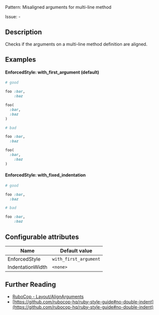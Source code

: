 Pattern: Misaligned arguments for multi-line method

Issue: -

## Description

Checks if the arguments on a multi-line method definition are aligned.

## Examples

#### EnforcedStyle: with_first_argument (default)

```ruby
# good

foo :bar,
    :baz

foo(
  :bar,
  :baz
)

# bad

foo :bar,
  :baz

foo(
  :bar,
    :baz
)
```
#### EnforcedStyle: with_fixed_indentation

```ruby
# good

foo :bar,
  :baz

# bad

foo :bar,
    :baz
```

## Configurable attributes

Name | Default value
--- | ---
EnforcedStyle | `with_first_argument`
IndentationWidth | `<none>`

## Further Reading

* [RuboCop - Layout/AlignArguments](https://rubocop.readthedocs.io/en/latest/cops_layout/#layoutalignarguments)
* [https://github.com/rubocop-hq/ruby-style-guide#no-double-indent](https://github.com/rubocop-hq/ruby-style-guide#no-double-indent)
